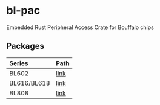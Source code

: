 # bl-pac

Embedded Rust Peripheral Access Crate for Bouffalo chips

## Packages

| Series | Path | 
|:-------|:-----|
| BL602 | [link](./bl602/) |
| BL616/BL618 | [link](./bl616/) |
| BL808 | [link](./bl808/) |
